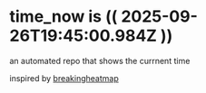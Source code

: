 # time_now is (( 2025-09-26T19:45:00.984Z ))

an automated repo that shows the currnent time

inspired by [breakingheatmap](https://github.com/breakingheatmap/breakingheatmap)